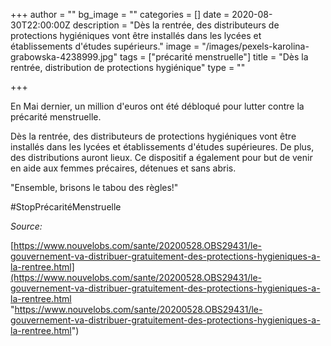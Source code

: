+++
author = ""
bg_image = ""
categories = []
date = 2020-08-30T22:00:00Z
description = "Dès la rentrée, des distributeurs de protections hygiéniques vont être installés dans les lycées et établissements d'études supérieurs."
image = "/images/pexels-karolina-grabowska-4238999.jpg"
tags = ["précarité menstruelle"]
title = "Dès la rentrée, distribution de protections hygiénique"
type = ""

+++

En Mai dernier, un million d'euros ont été débloqué pour lutter contre la précarité menstruelle.

Dès la rentrée, des distributeurs de protections hygiéniques vont être installés dans les lycées et établissements d'études supérieures. De plus, des distributions auront lieux. Ce dispositif a également pour but de venir en aide aux femmes précaires, détenues et sans abris.

"Ensemble, brisons le tabou des règles!"

\#StopPrécaritéMenstruelle

_Source:_

[https://www.nouvelobs.com/sante/20200528.OBS29431/le-gouvernement-va-distribuer-gratuitement-des-protections-hygieniques-a-la-rentree.html](https://www.nouvelobs.com/sante/20200528.OBS29431/le-gouvernement-va-distribuer-gratuitement-des-protections-hygieniques-a-la-rentree.html "https://www.nouvelobs.com/sante/20200528.OBS29431/le-gouvernement-va-distribuer-gratuitement-des-protections-hygieniques-a-la-rentree.html")
